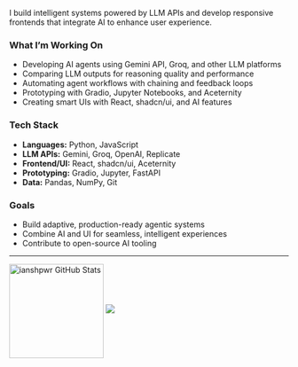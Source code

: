 I build intelligent systems powered by LLM APIs and develop responsive frontends that integrate AI to enhance user experience.

### What I’m Working On

- Developing AI agents using Gemini API, Groq, and other LLM platforms  
- Comparing LLM outputs for reasoning quality and performance  
- Automating agent workflows with chaining and feedback loops  
- Prototyping with Gradio, Jupyter Notebooks, and Aceternity  
- Creating smart UIs with React, shadcn/ui, and AI features  

### Tech Stack

- **Languages:** Python, JavaScript  
- **LLM APIs:** Gemini, Groq, OpenAI, Replicate  
- **Frontend/UI:** React, shadcn/ui, Aceternity  
- **Prototyping:** Gradio, Jupyter, FastAPI  
- **Data:** Pandas, NumPy, Git  

### Goals

- Build adaptive, production-ready agentic systems  
- Combine AI and UI for seamless, intelligent experiences  
- Contribute to open-source AI tooling  

---

<img align="center" height="170" src="https://github-readme-stats.vercel.app/api?username=ianshpwr&theme=tokyonight&hide_border=true&include_all_commits=true&count_private=true" alt="ianshpwr GitHub Stats" />
<img src="https://github-readme-streak-stats.herokuapp.com/?user=ianshpwr&theme=blue-green&hide_border=false">

